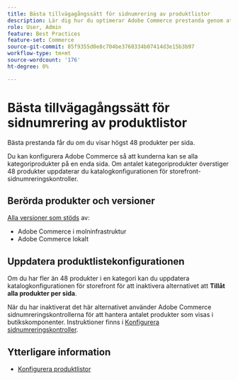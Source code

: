 ```yaml
---
title: Bästa tillvägagångssätt för sidnumrering av produktlistor
description: Lär dig hur du optimerar Adobe Commerce prestanda genom att hantera antalet produkter som visas på varje sida i storefront-katalogen.
role: User, Admin
feature: Best Practices
feature-set: Commerce
source-git-commit: 85f9355d0e8c704be3760334b07414d3e15b3b97
workflow-type: tm+mt
source-wordcount: '176'
ht-degree: 0%

---
```



# Bästa tillvägagångssätt för sidnumrering av produktlistor

Bästa prestanda får du om du visar högst 48 produkter per sida.

Du kan konfigurera Adobe Commerce så att kunderna kan se alla kategoriprodukter på en enda sida. Om antalet kategoriprodukter överstiger 48 produkter uppdaterar du katalogkonfigurationen för storefront-sidnumreringskontroller.

## Berörda produkter och versioner

[Alla versioner som stöds](../../../release/versions.md) av:

- Adobe Commerce i molninfrastruktur
- Adobe Commerce lokalt

## Uppdatera produktlistekonfigurationen

Om du har fler än 48 produkter i en kategori kan du uppdatera katalogkonfigurationen för storefront för att inaktivera alternativet att **Tillåt alla produkter per sida**.

När du har inaktiverat det här alternativet använder Adobe Commerce sidnumreringskontrollerna för att hantera antalet produkter som visas i butikskomponenter. Instruktioner finns i [Konfigurera sidnumreringskontroller](https://experienceleague.adobe.com/docs/commerce-admin/catalog/catalog/navigation/navigation-product-listings.html#configure-the-pagination-controls).

## Ytterligare information

- [Konfigurera produktlistor](https://experienceleague.adobe.com/docs/commerce-admin/catalog/catalog/navigation/navigation-product-listings.html)
